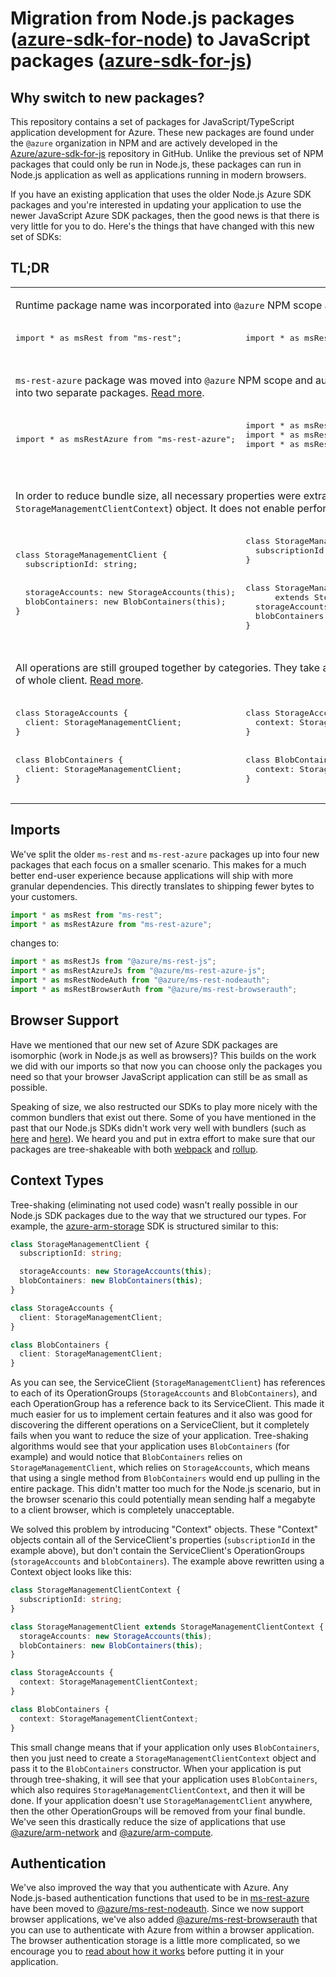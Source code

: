 # Migration from Node.js packages ([azure-sdk-for-node](https://github.com/Azure/azure-sdk-for-node)) to JavaScript packages ([azure-sdk-for-js](https://github.com/Azure/azure-sdk-for-js))

## Why switch to new packages?

This repository contains a set of packages for JavaScript/TypeScript application development for Azure. These new packages are found under the `@azure` organization in NPM and are actively developed in the [Azure/azure-sdk-for-js](https://github.com/azure/azure-sdk-for-js) repository in GitHub. Unlike the previous set of NPM packages that could only be run in Node.js, these packages can run in Node.js application as well as applications running in modern browsers.

If you have an existing application that uses the older Node.js Azure SDK packages and you're interested in updating your application to use the newer JavaScript Azure SDK packages, then the good news is that there is very little for you to do. Here's the things that have changed with this new set of SDKs:

## TL;DR

<!-- markdownlint-disable MD033 -->
<table>
  <tr>
    <td colspan="2">
      <p>
        Runtime package name was incorporated into <code>@azure</code> NPM scope and "-js" suffix was added. <a href="#imports">Read more</a>.
      </p>
    </td>
  </tr>
  <tr>
    <td>
      <pre lang="typescript">
import * as msRest from "ms-rest";
      </pre>
    </td>
    <td>
      <pre lang="typescript">
import * as msRestJs from "@azure/ms-rest-js";
      </pre>
    </td>
  </tr>
  <tr>
    <td colspan="2">
      <p>
        <code>ms-rest-azure</code> package was moved into <code>@azure</code> NPM scope and authentication related code was extracted into two separate packages. <a href="#authentication">Read more</a>.
      </p>
    </td>
  </tr>
  <tr>
    <td>
      <pre lang="typescript">
import * as msRestAzure from "ms-rest-azure";
      </pre>
    </td>
    <td>
      <pre lang="typescript">
import * as msRestAzureJs from "@azure/ms-rest-azure-js";
import * as msRestNodeAuth from "@azure/ms-rest-nodeauth";
import * as msRestBrowserAuth
                        from "@azure/ms-rest-browserauth";
      </pre>
    </td>
  </tr>
 <tr>
    <td colspan="2">
      <p>
        In order to reduce bundle size, all necessary properties were extracted into "Context" (e.g. <code>StorageManagementClientContext</code>) object. It does not enable performing any operations. <a href="#context-types">Read more</a>.
      </p>
    </td>
  </tr>
  <tr>
    <td>
      <pre lang="typescript">
class StorageManagementClient {
  subscriptionId: string;
  <br />
  storageAccounts: new StorageAccounts(this);
  blobContainers: new BlobContainers(this);
}
      </pre>
    </td>
    <td>
      <pre lang="typescript">
class StorageManagementClientContext {
  subscriptionId: string;
}
<br />
class StorageManagementClient
      extends StorageManagementClientContext {
  storageAccounts: new StorageAccounts(this);
  blobContainers: new BlobContainers(this);
}
      </pre>
    </td>
  </tr>
 <tr>
    <td colspan="2">
      <p>
        All operations are still grouped together by categories. They take a dependency on "Context" object instead of whole client. <a href="#context-types">Read more</a>.
      </p>
    </td>
  </tr>
  <tr>
    <td>
      <pre lang="typescript">
class StorageAccounts {
  client: StorageManagementClient;
}
<br />
class BlobContainers {
  client: StorageManagementClient;
}
      </pre>
    </td>
    <td>
      <pre lang="typescript">
class StorageAccounts {
  context: StorageManagementClientContext;
}
<br />
class BlobContainers {
  context: StorageManagementClientContext;
}
      </pre>
    </td>
  </tr>
</table>
<!-- markdownlint-enable MD033 -->

## Imports

We've split the older `ms-rest` and `ms-rest-azure` packages up into four new packages that each focus on a smaller scenario. This makes for a much better end-user experience because applications will ship with more granular dependencies. This directly translates to shipping fewer bytes to your customers.

```TypeScript
import * as msRest from "ms-rest";
import * as msRestAzure from "ms-rest-azure";
```

changes to:

```TypeScript
import * as msRestJs from "@azure/ms-rest-js";
import * as msRestAzureJs from "@azure/ms-rest-azure-js";
import * as msRestNodeAuth from "@azure/ms-rest-nodeauth";
import * as msRestBrowserAuth from "@azure/ms-rest-browserauth";
```

## Browser Support

Have we mentioned that our new set of Azure SDK packages are isomorphic (work in Node.js as well as browsers)? This builds on the work we did with our imports so that now you can choose only the packages you need so that your browser JavaScript application can still be as small as possible.

Speaking of size, we also restructed our SDKs to play more nicely with the common bundlers that exist out there. Some of you have mentioned in the past that our Node.js SDKs didn't work very well with bundlers (such as [here](https://github.com/Azure/azure-sdk-for-node/issues/2398) and [here](https://github.com/Azure/azure-sdk-for-node/issues/1631)). We heard you and put in extra effort to make sure that our packages are tree-shakeable with both [webpack](https://webpack.js.org/) and [rollup](https://rollupjs.org/guide/en).

## Context Types

Tree-shaking (eliminating not used code) wasn't really possible in our Node.js SDK packages due to the way that we structured our types. For example, the [azure-arm-storage](https://npmjs.com/package/azure-arm-storage) SDK is structured similar to this:

```TypeScript
class StorageManagementClient {
  subscriptionId: string;

  storageAccounts: new StorageAccounts(this);
  blobContainers: new BlobContainers(this);
}

class StorageAccounts {
  client: StorageManagementClient;
}

class BlobContainers {
  client: StorageManagementClient;
}
```

As you can see, the ServiceClient (`StorageManagementClient`) has references to each of its OperationGroups (`StorageAccounts` and `BlobContainers`), and each OperationGroup has a reference back to its ServiceClient. This made it much easier for us to implement certain features and it also was good for discovering the different operations on a ServiceClient, but it completely fails when you want to reduce the size of your application. Tree-shaking algorithms would see that your application uses `BlobContainers` (for example) and would notice that `BlobContainers` relies on `StorageManagementClient`, which relies on `StorageAccounts`, which means that using a single method from `BlobContainers` would end up pulling in the entire package. This didn't matter too much for the Node.js scenario, but in the browser scenario this could potentially mean sending half a megabyte to a client browser, which is completely unacceptable.

We solved this problem by introducing "Context" objects. These "Context" objects contain all of the ServiceClient's properties (`subscriptionId` in the example above), but don't contain the ServiceClient's OperationGroups (`storageAccounts` and `blobContainers`). The example above rewritten using a Context object looks like this:

```TypeScript
class StorageManagementClientContext {
  subscriptionId: string;
}

class StorageManagementClient extends StorageManagementClientContext {
  storageAccounts: new StorageAccounts(this);
  blobContainers: new BlobContainers(this);
}

class StorageAccounts {
  context: StorageManagementClientContext;
}

class BlobContainers {
  context: StorageManagementClientContext;
}
```

This small change means that if your application only uses `BlobContainers`, then you just need to create a `StorageManagementClientContext` object and pass it to the `BlobContainers` constructor. When your application is put through tree-shaking, it will see that your application uses `BlobContainers`, which also requires `StorageManagementClientContext`, and then it will be done. If your application doesn't use `StorageManagementClient` anywhere, then the other OperationGroups will be removed from your final bundle. We've seen this drastically reduce the size of applications that use [@azure/arm-network](https://npmjs.com/package/@azure/arm-network) and [@azure/arm-compute](https://npmjs.com/package/@azure/arm-compute).

## Authentication
We've also improved the way that you authenticate with Azure. Any Node.js-based authentication functions that used to be in [ms-rest-azure](https://npmjs.com/package/ms-rest-azure) have been moved to [@azure/ms-rest-nodeauth](https://npmjs.com/package/@azure/ms-rest-nodeauth). Since we now support browser applications, we've also added [@azure/ms-rest-browserauth](https://npmjs.com/package/@azure/ms-rest-browserauth) that you can use to authenticate with Azure from within a browser application. The browser authentication storage is a little more complicated, so we encourage you to [read about how it works](https://github.com/Azure/ms-rest-browserauth/blob/master/README.md) before putting it in your application.
